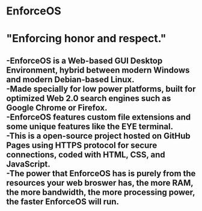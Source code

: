 # EnforceOS
# "Enforcing honor and respect."  
  
-EnforceOS is a Web-based GUI Desktop Environment, hybrid between modern Windows and modern Debian-based Linux.  
-Made specially for low power platforms, built for optimized Web 2.0 search engines such as Google Chrome or Firefox.  
-EnforceOS features custom file extensions and some unique features like the EYE terminal.  
-This is a open-source project hosted on GitHub Pages using HTTPS protocol for secure connections, coded with HTML, CSS, and JavaScript.  
-The power that EnforceOS has is purely from the resources your web broswer has, the more RAM, the more bandwidth, the more processing power, the faster EnforceOS will run.  
-